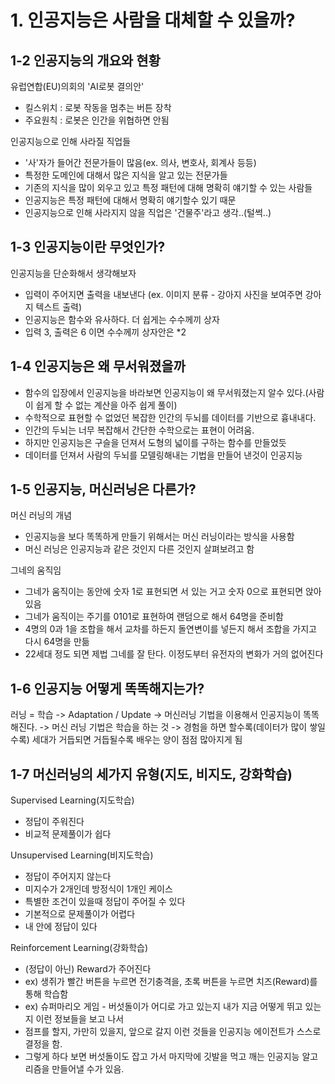 # 1. 인공지능은 사람을 대체할 수 있을까?  

## 1-2 인공지능의 개요와 현황  

유럽연합(EU)의회의 'AI로봇 결의안'  

- 킬스위치 : 로봇 작동을 멈추는 버튼 장착  
- 주요원칙 : 로봇은 인간을 위협하면 안됨  

인공지능으로 인해 사라질 직업들  

- '사'자가 들어간 전문가들이 많음(ex. 의사, 변호사, 회계사 등등)
- 특정한 도메인에 대해서 많은 지식을 알고 있는 전문가들  
- 기존의 지식을 많이 외우고 있고 특정 패턴에 대해 명확히 얘기할 수 있는 사람들  
- 인공지능은 특정 패턴에 대해서 명확히 얘기할수 있기 때문  
- 인공지능으로 인해 사라지지 않을 직업은 '건물주'라고 생각..(털썩..)  

## 1-3 인공지능이란 무엇인가?  

인공지능을 단순화해서 생각해보자  

- 입력이 주어지면 출력을 내보낸다 (ex. 이미지 분류 - 강아지 사진을 보여주면 강아지 텍스트 출력)  
- 인공지능은 함수와 유사하다. 더 쉽게는 수수께끼 상자  
- 입력 3, 출력은 6 이면 수수께끼 상자안은 *2  

## 1-4 인공지능은 왜 무서워졌을까  

- 함수의 입장에서 인공지능을 바라보면 인공지능이 왜 무서워졌는지 알수 있다.(사람이 쉽게 할 수 없는 계산을 아주 쉽게 풀이)  
- 수학적으로 표현할 수 없었던 복잡한 인간의 두뇌를 데이터를 기반으로 흉내내다.  
- 인간의 두뇌는 너무 복잡해서 간단한 수학으로는 표현이 어려움.  
- 하지만 인공지능은 구슬을 던져서 도형의 넓이를 구하는 함수를 만들었듯 
- 데이터를 던져서 사람의 두뇌를 모델링해내는 기법을 만들어 낸것이 인공지능  

## 1-5 인공지능, 머신러닝은 다른가?  

머신 러닝의 개념  
- 인공지능을 보다 똑똑하게 만들기 위해서는 머신 러닝이라는 방식을 사용함  
- 머신 러닝은 인공지능과 같은 것인지 다른 것인지 살펴보려고 함  

그네의 움직임  

- 그네가 움직이는 동안에 숫자 1로 표현되면 서 있는 거고 숫자 0으로 표현되면 앉아 있음  
- 그네가 움직이는 주기를 0101로 표현하여 랜덤으로 해서 64명을 준비함  
- 4명의 0과 1을 조합을 해서 교차를 하든지 돌연변이를 넣든지 해서 조합을 가지고 다시 64명을 만듦
- 22세대 정도 되면 제법 그네를 잘 탄다. 이정도부터 유전자의 변화가 거의 없어진다

## 1-6 인공지능 어떻게 똑똑해지는가?  

러닝 = 학습
-> Adaptation / Update
-> 머신러닝 기법을 이용해서 인공지능이 똑똑해진다.
-> 머신 러닝 기법은 학습을 하는 것
-> 경험을 하면 할수록(데이터가 많이 쌓일수록) 세대가 거듭되면 거듭될수록 배우는 양이 점점 많아지게 됨

## 1-7 머신러닝의 세가지 유형(지도, 비지도, 강화학습)

Supervised Learning(지도학습)  

- 정답이 주워진다
- 비교적 문제풀이가 쉽다

Unsupervised Learning(비지도학습)  

- 정답이 주어지지 않는다
- 미지수가 2개인데 방정식이 1개인 케이스
- 특별한 조건이 있을때 정답이 주어질 수 있다  
- 기본적으로 문제풀이가 어렵다  
- 내 안에 정답이 있다  

Reinforcement Learning(강화학습)

- (정답이 아닌) Reward가 주어진다  
- ex) 생쥐가 빨간 버튼을 누르면 전기충격을, 초록 버튼을 누르면 치즈(Reward)를 통해 학습함
- ex) 슈퍼마리오 게임 - 버섯돌이가 어디로 가고 있는지 내가 지금 어떻게 뛰고 있는지 이런 정보들을 보고 나서 
- 점프를 할지, 가만히 있을지, 앞으로 갈지 이런 것들을 인공지능 에이전트가 스스로 결정을 함.
- 그렇게 하다 보면 버섯돌이도 잡고 가서 마지막에 깃발을 먹고 깨는 인공지능 알고리즘을 만들어낼 수가 있음.
